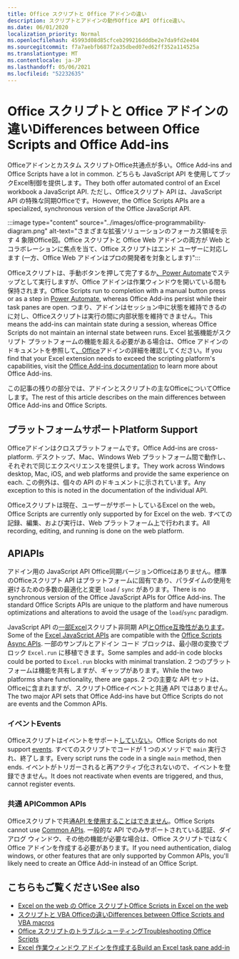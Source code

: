 ```yaml
---
title: Office スクリプトと Office アドインの違い
description: スクリプトとアドインの動作Office API Office違い。
ms.date: 06/01/2020
localization_priority: Normal
ms.openlocfilehash: 45993d08d85cfceb299216dddbe2e7da9fd2e404
ms.sourcegitcommit: f7a7aebfb687f2a35dbed07ed62ff352a114525a
ms.translationtype: MT
ms.contentlocale: ja-JP
ms.lasthandoff: 05/06/2021
ms.locfileid: "52232635"
---
```

# <a name="differences-between-office-scripts-and-office-add-ins"></a><span data-ttu-id="c4468-103">Office スクリプトと Office アドインの違い</span><span class="sxs-lookup"><span data-stu-id="c4468-103">Differences between Office Scripts and Office Add-ins</span></span>

<span data-ttu-id="c4468-104">Officeアドインとカスタム スクリプトOffice共通点が多い。</span><span class="sxs-lookup"><span data-stu-id="c4468-104">Office Add-ins and Office Scripts have a lot in common.</span></span> <span data-ttu-id="c4468-105">どちらも JavaScript API を使用してブックExcel制御を提供します。</span><span class="sxs-lookup"><span data-stu-id="c4468-105">They both offer automated control of an Excel workbook a JavaScript API.</span></span> <span data-ttu-id="c4468-106">ただし、Officeスクリプト API は、JavaScript API の特殊な同期Officeです。</span><span class="sxs-lookup"><span data-stu-id="c4468-106">However, the Office Scripts APIs are a specialized, synchronous version of the Office JavaScript API.</span></span>

:::image type="content" source="../images/office-programmability-diagram.png" alt-text="さまざまな拡張ソリューションのフォーカス領域を示す 4 象限Office図。Office スクリプトと Office Web アドインの両方が Web とコラボレーションに焦点を当て、Office スクリプトはエンド ユーザーに対応します (一方、Office Web アドインはプロの開発者を対象とします)":::

<span data-ttu-id="c4468-108">Officeスクリプトは、手動ボタンを押して完了するか[、Power Automate](https://flow.microsoft.com/)でステップとして実行しますが、Office アドインは作業ウィンドウを開いている間も保持されます。</span><span class="sxs-lookup"><span data-stu-id="c4468-108">Office Scripts run to completion with a manual button press or as a step in [Power Automate](https://flow.microsoft.com/), whereas Office Add-ins persist while their task panes are open.</span></span> <span data-ttu-id="c4468-109">つまり、アドインはセッション中に状態を維持できるのに対し、Officeスクリプトは実行の間に内部状態を維持できません。</span><span class="sxs-lookup"><span data-stu-id="c4468-109">This means the add-ins can maintain state during a session, whereas Office Scripts do not maintain an internal state between runs.</span></span> <span data-ttu-id="c4468-110">Excel 拡張機能がスクリプト プラットフォームの機能を超える必要がある場合は、Office アドインのドキュメントを参照して[、Office](/office/dev/add-ins)アドインの詳細を確認してください。</span><span class="sxs-lookup"><span data-stu-id="c4468-110">If you find that your Excel extension needs to exceed the scripting platform's capabilities, visit the [Office Add-ins documentation](/office/dev/add-ins) to learn more about Office Add-ins.</span></span>

<span data-ttu-id="c4468-111">この記事の残りの部分では、アドインとスクリプトの主なOfficeについてOfficeします。</span><span class="sxs-lookup"><span data-stu-id="c4468-111">The rest of this article describes on the main differences between Office Add-ins and Office Scripts.</span></span>

## <a name="platform-support"></a><span data-ttu-id="c4468-112">プラットフォームサポート</span><span class="sxs-lookup"><span data-stu-id="c4468-112">Platform Support</span></span>

<span data-ttu-id="c4468-113">Officeアドインはクロスプラットフォームです。</span><span class="sxs-lookup"><span data-stu-id="c4468-113">Office Add-ins are cross-platform.</span></span> <span data-ttu-id="c4468-114">デスクトップ、Mac、Windows Web プラットフォーム間で動作し、それぞれで同じエクスペリエンスを提供します。</span><span class="sxs-lookup"><span data-stu-id="c4468-114">They work across Windows desktop, Mac, iOS, and web platforms and provide the same experience on each.</span></span> <span data-ttu-id="c4468-115">この例外は、個々の API のドキュメントに示されています。</span><span class="sxs-lookup"><span data-stu-id="c4468-115">Any exception to this is noted in the documentation of the individual API.</span></span>

<span data-ttu-id="c4468-116">Officeスクリプトは現在、ユーザーがサポートしているExcel on the web。</span><span class="sxs-lookup"><span data-stu-id="c4468-116">Office Scripts are currently only supported by for Excel on the web.</span></span> <span data-ttu-id="c4468-117">すべての記録、編集、および実行は、Web プラットフォーム上で行われます。</span><span class="sxs-lookup"><span data-stu-id="c4468-117">All recording, editing, and running is done on the web platform.</span></span>

## <a name="apis"></a><span data-ttu-id="c4468-118">API</span><span class="sxs-lookup"><span data-stu-id="c4468-118">APIs</span></span>

<span data-ttu-id="c4468-119">アドイン用の JavaScript API Office同期バージョンOfficeはありません。標準のOfficeスクリプト API はプラットフォームに固有であり、パラダイムの使用を避けるための多数の最適化と変更 `load` / `sync` があります。</span><span class="sxs-lookup"><span data-stu-id="c4468-119">There is no synchronous version of the Office JavaScript APIs for Office Add-ins. The standard Office Scripts APIs are unique to the platform and have numerous optimizations and alterations to avoid the usage of the `load`/`sync` paradigm.</span></span>

<span data-ttu-id="c4468-120">JavaScript API の[一部Excel](/javascript/api/excel?view=excel-js-preview&preserve-view=true)スクリプト非同期 API[とOffice互換性があります](../develop/excel-async-model.md)。</span><span class="sxs-lookup"><span data-stu-id="c4468-120">Some of the [Excel JavaScript APIs](/javascript/api/excel?view=excel-js-preview&preserve-view=true) are compatible with the [Office Scripts Async APIs](../develop/excel-async-model.md).</span></span> <span data-ttu-id="c4468-121">一部のサンプルとアドイン コード ブロックは、最小限の変換でブロック `Excel.run` に移植できます。</span><span class="sxs-lookup"><span data-stu-id="c4468-121">Some samples and add-in code blocks could be ported to `Excel.run` blocks with minimal translation.</span></span> <span data-ttu-id="c4468-122">2 つのプラットフォームは機能を共有しますが、ギャップがあります。</span><span class="sxs-lookup"><span data-stu-id="c4468-122">While the two platforms share functionality, there are gaps.</span></span> <span data-ttu-id="c4468-123">2 つの主要な API セットは、Officeに含まれますが、スクリプトOfficeイベントと共通 API ではありません。</span><span class="sxs-lookup"><span data-stu-id="c4468-123">The two major API sets that Office Add-ins have but Office Scripts do not are events and the Common APIs.</span></span>

### <a name="events"></a><span data-ttu-id="c4468-124">イベント</span><span class="sxs-lookup"><span data-stu-id="c4468-124">Events</span></span>

<span data-ttu-id="c4468-125">Officeスクリプトはイベントをサポート[していない](/office/dev/add-ins/excel/excel-add-ins-events)。</span><span class="sxs-lookup"><span data-stu-id="c4468-125">Office Scripts do not support [events](/office/dev/add-ins/excel/excel-add-ins-events).</span></span> <span data-ttu-id="c4468-126">すべてのスクリプトでコードが 1 つのメソッドで `main` 実行され、終了します。</span><span class="sxs-lookup"><span data-stu-id="c4468-126">Every script runs the code in a single `main` method, then ends.</span></span> <span data-ttu-id="c4468-127">イベントがトリガーされると再アクティブ化されないので、イベントを登録できません。</span><span class="sxs-lookup"><span data-stu-id="c4468-127">It does not reactivate when events are triggered, and thus, cannot register events.</span></span>

### <a name="common-apis"></a><span data-ttu-id="c4468-128">共通 API</span><span class="sxs-lookup"><span data-stu-id="c4468-128">Common APIs</span></span>

<span data-ttu-id="c4468-129">Officeスクリプトで共通[API を使用することはできません](/javascript/api/office)。</span><span class="sxs-lookup"><span data-stu-id="c4468-129">Office Scripts cannot use [Common APIs](/javascript/api/office).</span></span> <span data-ttu-id="c4468-130">一般的な API でのみサポートされている認証、ダイアログ ウィンドウ、その他の機能が必要な場合は、Office スクリプトではなく Office アドインを作成する必要があります。</span><span class="sxs-lookup"><span data-stu-id="c4468-130">If you need authentication, dialog windows, or other features that are only supported by Common APIs, you'll likely need to create an Office Add-in instead of an Office Script.</span></span>

## <a name="see-also"></a><span data-ttu-id="c4468-131">こちらもご覧ください</span><span class="sxs-lookup"><span data-stu-id="c4468-131">See also</span></span>

- [<span data-ttu-id="c4468-132">Excel on the web の Office スクリプト</span><span class="sxs-lookup"><span data-stu-id="c4468-132">Office Scripts in Excel on the web</span></span>](../overview/excel.md)
- [<span data-ttu-id="c4468-133">スクリプトと VBA Officeの違い</span><span class="sxs-lookup"><span data-stu-id="c4468-133">Differences between Office Scripts and VBA macros</span></span>](vba-differences.md)
- [<span data-ttu-id="c4468-134">Office スクリプトのトラブルシューティング</span><span class="sxs-lookup"><span data-stu-id="c4468-134">Troubleshooting Office Scripts</span></span>](../testing/troubleshooting.md)
- [<span data-ttu-id="c4468-135">Excel 作業ウィンドウ アドインを作成する</span><span class="sxs-lookup"><span data-stu-id="c4468-135">Build an Excel task pane add-in</span></span>](/office/dev/add-ins/quickstarts/excel-quickstart-jquery)
